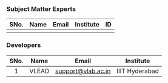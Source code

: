 ### Subject Matter Experts
| SNo. | Name | Email | Institute | ID |
| :---: | :---: | :---: | :---: | :---: |
|  |   |   |   |  |

### Developers
| SNo. | Name | Email | Institute | 
| :---: | :---: | :---: | :---: | 
| 1 | VLEAD | support@vlab.ac.in | IIIT Hyderabad | 